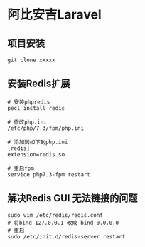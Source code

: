 # 阿比安吉Laravel

## 项目安装

```$xslt
git clone xxxxx
```

## 安装Redis扩展

```
# 安装phpredis
pecl install redis

# 修改php.ini
/etc/php/7.3/fpm/php.ini

# 添加到如下到php.ini
[redis]
extension=redis.so

# 重启fpm
service php7.3-fpm restart
```

## 解决Redis GUI 无法链接的问题

```$xslt
sudo vim /etc/redis/redis.conf
# 将bind 127.0.0.1 改成 bind 0.0.0.0
# 重启
sudo /etc/init.d/redis-server restart
```


